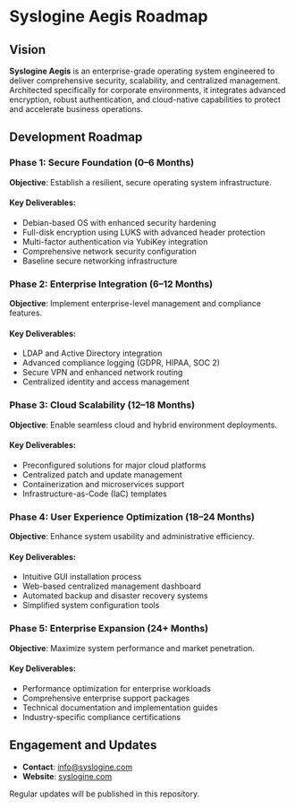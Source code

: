 # Syslogine Aegis Roadmap

## Vision
**Syslogine Aegis** is an enterprise-grade operating system engineered to deliver comprehensive security, scalability, and centralized management. Architected specifically for corporate environments, it integrates advanced encryption, robust authentication, and cloud-native capabilities to protect and accelerate business operations.

## Development Roadmap

### Phase 1: Secure Foundation (0–6 Months)
**Objective**: Establish a resilient, secure operating system infrastructure.

#### Key Deliverables:
- Debian-based OS with enhanced security hardening
- Full-disk encryption using LUKS with advanced header protection
- Multi-factor authentication via YubiKey integration
- Comprehensive network security configuration
- Baseline secure networking infrastructure

### Phase 2: Enterprise Integration (6–12 Months)
**Objective**: Implement enterprise-level management and compliance features.

#### Key Deliverables:
- LDAP and Active Directory integration
- Advanced compliance logging (GDPR, HIPAA, SOC 2)
- Secure VPN and enhanced network routing
- Centralized identity and access management

### Phase 3: Cloud Scalability (12–18 Months)
**Objective**: Enable seamless cloud and hybrid environment deployments.

#### Key Deliverables:
- Preconfigured solutions for major cloud platforms
- Centralized patch and update management
- Containerization and microservices support
- Infrastructure-as-Code (IaC) templates

### Phase 4: User Experience Optimization (18–24 Months)
**Objective**: Enhance system usability and administrative efficiency.

#### Key Deliverables:
- Intuitive GUI installation process
- Web-based centralized management dashboard
- Automated backup and disaster recovery systems
- Simplified system configuration tools

### Phase 5: Enterprise Expansion (24+ Months)
**Objective**: Maximize system performance and market penetration.

#### Key Deliverables:
- Performance optimization for enterprise workloads
- Comprehensive enterprise support packages
- Technical documentation and implementation guides
- Industry-specific compliance certifications

## Engagement and Updates
- **Contact**: info@syslogine.com
- **Website**: [syslogine.com](https://syslogine.com)

Regular updates will be published in this repository.